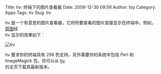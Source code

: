 Title: tiv: 终端下的图片查看器
Date: 2009-12-30 09:56
Author: toy
Category: Apps
Tags: tiv
Slug: tiv

tiv
是一个有意思的图片查看器，它将所要查看的图片直接显示在终端中。例如，[原图](http://wallpaperstock.net/santa-is-a-cat-wallpapers\_w16420.html)经  
tiv 显示的效果如下：

![tiv](http://i.linuxtoy.org/images/2009/12/tiv.png)

tiv 要求你的终端具有 256 色支持，另外需要你的系统中包括 Perl 和  
ImageMagick 包。你可以从 [tiv](http://xyne.archlinux.ca/info/tiv)  
的主页下载其最新版本。
